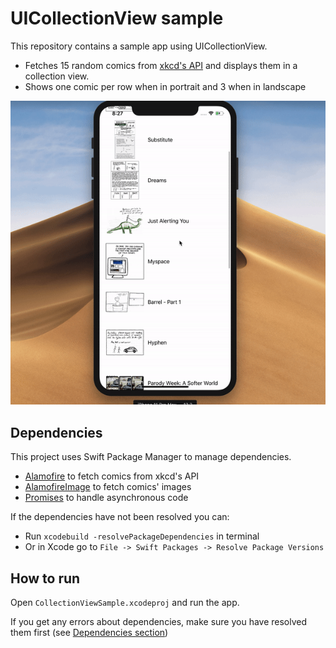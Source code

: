 # UICollectionView sample

This repository contains a sample app using UICollectionView.

-   Fetches 15 random comics from [xkcd's API](https://xkcd.com/json.html) and displays them in a collection view.
-   Shows one comic per row when in portrait and 3 when in landscape

![app gif](./app-gif.gif)

## Dependencies

This project uses Swift Package Manager to manage dependencies.

-   [Alamofire](https://github.com/Alamofire/Alamofire) to fetch comics from xkcd's API
-   [AlamofireImage](https://github.com/Alamofire/AlamofireImage) to fetch comics' images
-   [Promises](https://github.com/google/promises) to handle asynchronous code

If the dependencies have not been resolved you can:

-   Run `xcodebuild -resolvePackageDependencies` in terminal
-   Or in Xcode go to `File -> Swift Packages -> Resolve Package Versions`

## How to run

Open `CollectionViewSample.xcodeproj` and run the app.

If you get any errors about dependencies, make sure you have resolved them first (see [Dependencies section](##Dependencies))
